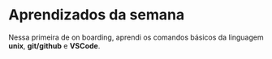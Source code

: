 # Aprendizados da semana
Nessa primeira de on boarding, aprendi os comandos básicos da linguagem **unix**, **git/github** e **VSCode**.
